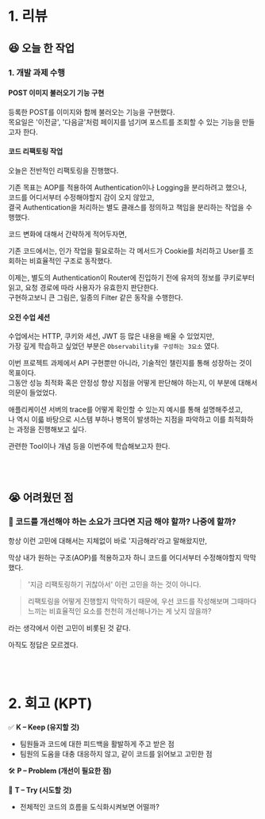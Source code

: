 # 1. 리뷰
## :laughing: 오늘 한 작업
### 1. 개발 과제 수행

#### POST 이미지 불러오기 기능 구현
등록한 POST를 이미지와 함께 불러오는 기능을 구현했다.  
목요일은 '이전글', '다음글'처럼 페이지를 넘기며 포스트를 조회할 수 있는 기능을 만들고자 한다.

#### 코드 리팩토링 작업
오늘은 전반적인 리팩토링을 진행했다.  

기존 목표는 AOP를 적용하여 Authentication이나 Logging을 분리하려고 했으나,  
코드를 어디서부터 수정해야할지 감이 오지 않았고,  
결국 Authentication을 처리하는 별도 클래스를 정의하고 책임을 분리하는 작업을 수행했다.

코드 변화에 대해서 간략하게 적어두자면,

기존 코드에서는, 인가 작업을 필요로하는 각 메서드가 Cookie를 처리하고 User를 조회하는 비효율적인 구조로 동작했다.

이제는, 별도의 Authentication이 Router에 진입하기 전에 유저의 정보를 쿠키로부터 읽고, 요청 경로에 따라 사용자가 유효한지 판단한다.  
구현하고보니 큰 그림은, 일종의 Filter 같은 동작을 수행한다.

#### 오전 수업 세션
수업에서는 HTTP, 쿠키와 세션, JWT 등 많은 내용을 배울 수 있었지만,  
가장 깊게 학습하고 싶었던 부분은 `Observability를 구성하는 3요소` 였다.

이번 프로젝트 과제에서 API 구현뿐만 아니라, 기술적인 챌린지를 통해 성장하는 것이 목표이다.  
그동안 성능 최적화 혹은 안정성 향상 지점을 어떻게 판단해야 하는지, 이 부분에 대해서 의문이 들었었다.   

애플리케이션 서버의 trace를 어떻게 확인할 수 있는지 예시를 통해 설명해주셨고,  
나 역시 이륿 바탕으로 시스템 부하나 병목이 발생하는 지점을 파악하고 이를 최적화하는 과정을 진행해보고 싶다.

관련한 Tool이나 개념 등을 이번주에 학습해보고자 한다.

<br>




<br>


## :sob: 어려웠던 점

### 🔹 코드를 개선해야 하는 소요가 크다면 지금 해야 할까? 나중에 할까?

항상 이런 고민에 대해서는 지체없이 바로 '지금해라'라고 말해왔지만,

막상 내가 원하는 구조(AOP)를 적용하고자 하니 코드를 어디서부터 수정해야할지 막막했다.

> '지금 리팩토링하기 귀찮아서' 이런 고민을 하는 것이 아니다.

> 리팩토링을 어떻게 진행할지 막막하기 때문에, 우선 코드를 작성해보며 그때마다 느끼는 비효율적인 요소를 천천히 개선해나가는 게 낫지 않을까?

라는 생각에서 이런 고민이 비롯된 것 같다.

아직도 정답은 모르겠다.

<br><br>

# 2. 회고 (KPT)

✅ **K – Keep (유지할 것)**

- 팀원들과 코드에 대한 피드백을 활발하게 주고 받은 점
- 팀원의 도움을 대충 대응하지 않고, 같이 코드를 읽어보고 고민한 점


🛠️ **P – Problem (개선이 필요한 점)**



🔄 **T – Try (시도할 것)**

- 전체적인 코드의 흐름을 도식화시켜보면 어떨까?

<br><br>
